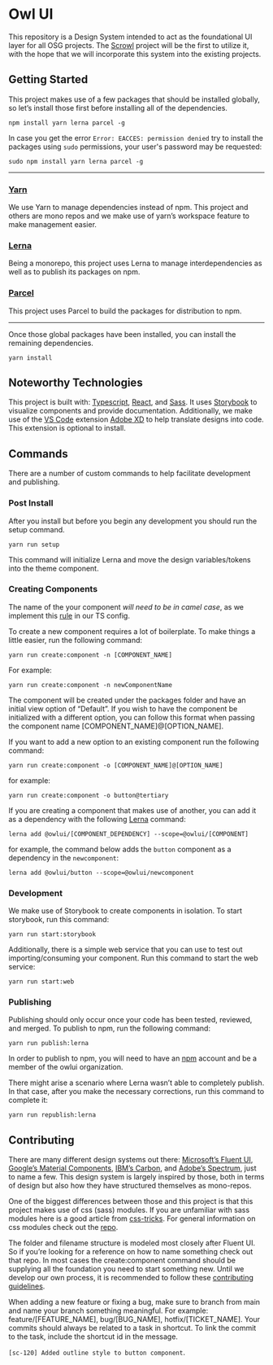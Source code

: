 # Owl UI

This repository is a Design System intended to act as the foundational UI layer for all OSG projects. The [Scrowl](https://github.com/EEBOS/SCROWL) project will be the first to utilize it, with the hope that we will incorporate this system into the existing projects.

## Getting Started
This project makes use of a few packages that should be installed globally, so let’s install those first before installing all of the dependencies.

`npm install yarn lerna parcel -g`

In case you get the error `Error: EACCES: permission denied` try to install the packages using `sudo` permissions, your user's password may be requested:

`sudo npm install yarn lerna parcel -g`

---

### [Yarn](https://yarnpkg.com/)
We use Yarn to manage dependencies instead of npm. This project and others are mono repos and we make use of yarn’s workspace feature to make management easier.

### [Lerna](https://lerna.js.org/)
Being a monorepo, this project uses Lerna to manage interdependencies as well as to publish its packages on npm.

### [Parcel](https://parceljs.org/)
This project uses Parcel to build the packages for distribution to npm.

---

Once those global packages have been installed, you can install the remaining dependencies.

`yarn install`

## Noteworthy Technologies
This project is built with: [Typescript](https://www.typescriptlang.org/), [React](https://reactjs.org/), and [Sass](https://sass-lang.com/). It uses [Storybook](https://storybook.js.org/) to visualize components and provide documentation. Additionally, we make use of the [VS Code](https://code.visualstudio.com/) extension [Adobe XD](https://marketplace.visualstudio.com/items?itemName=Adobe.xd) to help translate designs into code. This extension is optional to install.

## Commands
There are a number of custom commands to help facilitate development and publishing.

### Post Install
After you install but before you begin any development you should run the setup command.

`yarn run setup`

This command will initialize Lerna and move the design variables/tokens into the theme component.

### Creating Components
The name of the your component *will need to be in camel case*, as we implement this [rule](https://www.typescriptlang.org/tsconfig#forceConsistentCasingInFileNames) in our TS config.

To create a new component requires a lot of boilerplate. To make things a little easier, run the following command:

`yarn run create:component -n [COMPONENT_NAME]`

For example:

`yarn run create:component -n newComponentName`

The component will be created under the packages folder and have an initial view option of “Default”. If you wish to have the component be initialized with a different option, you can follow this format when passing the component name [COMPONENT_NAME]@[OPTION_NAME].

If you want to add a new option to an existing component run the following command:

`yarn run create:component -o [COMPONENT_NAME]@[OPTION_NAME]`

for example:

`yarn run create:component -o button@tertiary`

If you are creating a component that makes use of another, you can add it as a dependency with the following [Lerna](https://github.com/lerna/lerna/tree/main/commands/add) command:

`lerna add @owlui/[COMPONENT_DEPENDENCY] --scope=@owlui/[COMPONENT]`

for example, the command below adds the `button` component as a dependency in the `newcomponent`:

`lerna add @owlui/button --scope=@owlui/newcomponent`

### Development
We make use of Storybook to create components in isolation. To start storybook, run this command:

`yarn run start:storybook`

Additionally, there is a simple web service that you can use to test out importing/consuming your component. Run this command to start the web service:

`yarn run start:web`

### Publishing
Publishing should only occur once your code has been tested, reviewed, and merged. To publish to npm, run the following command:

`yarn run publish:lerna`

In order to publish to npm, you will need to have an [npm](https://www.npmjs.com/) account and be a member of the owlui organization.

There might arise a scenario where Lerna wasn’t able to completely publish. In that case, after you make the necessary corrections, run this command to complete it:

`yarn run republish:lerna`

## Contributing
There are many different design systems out there: [Microsoft’s Fluent UI](https://github.com/microsoft/fluentui), [Google’s Material Components](https://github.com/material-components/material-components-web), [IBM’s Carbon](https://github.com/carbon-design-system/carbon), and [Adobe’s Spectrum](​​https://github.com/adobe/react-spectrum), just to name a few. This design system is largely inspired by those, both in terms of design but also how they have structured themselves as mono-repos.

One of the biggest differences between those and this project is that this project makes use of css (sass) modules. If you are unfamiliar with sass modules here is a good article from [css-tricks](https://css-tricks.com/introducing-sass-modules/). For general information on css modules check out the [repo](https://github.com/css-modules/css-modules).

The folder and filename structure is modeled most closely after Fluent UI. So if you’re looking for a reference on how to name something check out that repo. In most cases the create:component command should be supplying all the foundation you need to start something new. Until we develop our own process, it is recommended to follow these [contributing guidelines](https://github.com/microsoft/fluentui/wiki/Contributing).

When adding a new feature or fixing a bug, make sure to branch from main and name your branch something meaningful. For example: feature/[FEATURE_NAME], bug/[BUG_NAME], hotfix/[TICKET_NAME]. Your commits should always be related to a task in shortcut. To link the commit to the task, include the shortcut id in the message.

`[sc-120] Added outline style to button component`.